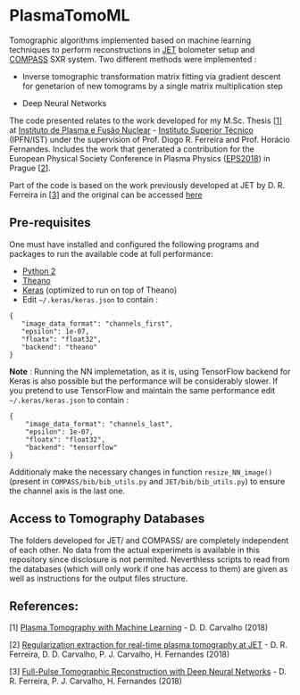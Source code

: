 # PlasmaTomoML

Tomographic algorithms implemented based on machine learning techniques to perform reconstructions in [JET](https://www.euro-fusion.org/devices/jet/) bolometer setup and [COMPASS](http://www.ipp.cas.cz/vedecka_struktura_ufp/tokamak/tokamak_compass/) SXR system. Two different methods were implemented :

- Inverse tomographic transformation matrix fitting via gradient descent for genetarion of new tomograms by a single matrix multiplication step

- Deep Neural Networks

The code presented relates to the work developed for my M.Sc. Thesis [[1](https://drive.google.com/file/d/18KEKLSLgAd2VN5O9Q5WEiBxQ5ygF6xUK/view?usp=sharing)] at [Instituto de Plasma e Fusão Nuclear](https://www.ipfn.tecnico.ulisboa.pt/) - [Instituto Superior Técnico](https://tecnico.ulisboa.pt/pt/) (IPFN/IST) under the supervision of Prof. Diogo R. Ferreira and Prof. Horácio Fernandes. Includes the work that generated a contribution for the European Physical Society Conference in Plasma Physics ([EPS2018](https://eps2018.eli-beams.eu/en/)) in Prague [[2](http://ocs.ciemat.es/EPS2018ABS/pdf/P4.1005.pdf)].

Part of the code is based on the work previously developed at JET by D. R. Ferreira in [[3](https://arxiv.org/pdf/1802.02242.pdf)] and the original can be accessed [here](https://github.com/diogoff/plasma-tomography)

## Pre-requisites 

One must have installed and configured the following programs and packages to run the available code at full performance:

- [Python 2](https://www.python.org/downloads/)
- [Theano](http://deeplearning.net/software/theano/)
- [Keras](https://keras.io/) (optimized to run on top of Theano)
- Edit `~/.keras/keras.json` to contain :  
 ```
 {
    "image_data_format": "channels_first",
    "epsilon": 1e-07,
    "floatx": "float32",
    "backend": "theano"
}
```
   
**Note** : Running the NN implemetation, as it is, using TensorFlow backend for Keras is also possible but the performance will be considerably slower. If you pretend to use TensorFlow and maintain the same performance edit `~/.keras/keras.json` to contain :  
```
{
    "image_data_format": "channels_last",
    "epsilon": 1e-07,
    "floatx": "float32",
    "backend": "tensorflow"
}
```

Additionaly make the necessary changes in function `resize_NN_image()` (present in `COMPASS/bib/bib_utils.py` and `JET/bib/bib_utils.py`) to ensure the channel axis is the last one. 

## Access to Tomography Databases 

The folders developed for JET/ and COMPASS/ are completely independent of each other. No data from the actual experimets is available in this repository since disclosure is not permited. Neverthless scripts to read from the databases (which will only work if one has access to them) are given as well as instructions for the output files structure.

## References:

[1]  [Plasma Tomography with Machine Learning](https://drive.google.com/file/d/18KEKLSLgAd2VN5O9Q5WEiBxQ5ygF6xUK/view?usp=sharing) - D. D. Carvalho (2018) 

[2] [Regularization extraction for real-time plasma tomography at JET](http://ocs.ciemat.es/EPS2018ABS/pdf/P4.1005.pdf) - D. R. Ferreira, D. D. Carvalho, P. J. Carvalho, H. Fernandes (2018)

[3] [Full-Pulse Tomographic Reconstruction with Deep Neural Networks](https://arxiv.org/pdf/1802.02242.pdf) - D. R. Ferreira, P. J. Carvalho, H. Fernandes (2018)
